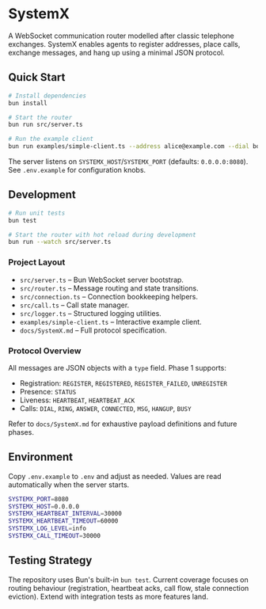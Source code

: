 # SystemX

A WebSocket communication router modelled after classic telephone exchanges. SystemX enables agents to register addresses, place calls, exchange messages, and hang up using a minimal JSON protocol.

## Quick Start

```bash
# Install dependencies
bun install

# Start the router
bun run src/server.ts

# Run the example client
bun run examples/simple-client.ts --address alice@example.com --dial bob@example.com
```

The server listens on `SYSTEMX_HOST`/`SYSTEMX_PORT` (defaults: `0.0.0.0:8080`). See `.env.example` for configuration knobs.

## Development

```bash
# Run unit tests
bun test

# Start the router with hot reload during development
bun run --watch src/server.ts
```

### Project Layout

- `src/server.ts` – Bun WebSocket server bootstrap.
- `src/router.ts` – Message routing and state transitions.
- `src/connection.ts` – Connection bookkeeping helpers.
- `src/call.ts` – Call state manager.
- `src/logger.ts` – Structured logging utilities.
- `examples/simple-client.ts` – Interactive example client.
- `docs/SystemX.md` – Full protocol specification.

### Protocol Overview

All messages are JSON objects with a `type` field. Phase 1 supports:

- Registration: `REGISTER`, `REGISTERED`, `REGISTER_FAILED`, `UNREGISTER`
- Presence: `STATUS`
- Liveness: `HEARTBEAT`, `HEARTBEAT_ACK`
- Calls: `DIAL`, `RING`, `ANSWER`, `CONNECTED`, `MSG`, `HANGUP`, `BUSY`

Refer to `docs/SystemX.md` for exhaustive payload definitions and future phases.

## Environment

Copy `.env.example` to `.env` and adjust as needed. Values are read automatically when the server starts.

```bash
SYSTEMX_PORT=8080
SYSTEMX_HOST=0.0.0.0
SYSTEMX_HEARTBEAT_INTERVAL=30000
SYSTEMX_HEARTBEAT_TIMEOUT=60000
SYSTEMX_LOG_LEVEL=info
SYSTEMX_CALL_TIMEOUT=30000
```

## Testing Strategy

The repository uses Bun's built-in `bun test`. Current coverage focuses on routing behaviour (registration, heartbeat acks, call flow, stale connection eviction). Extend with integration tests as more features land.
